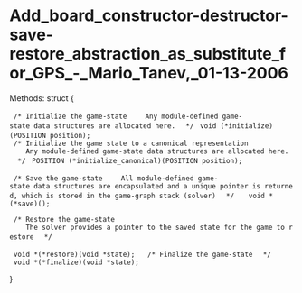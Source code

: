 Add\_board\_constructor-destructor-save-restore\_abstraction\_as\_substitute\_for\_GPS\_-\_Mario\_Tanev,\_01-13-2006
====================================================================================================================

Methods: struct {

` /* Initialize the game-state`
`    Any module-defined game-state data structures are allocated here.`
`  */`
` void (*initialize)(POSITION position);`
` `
` /* Initialize the game state to a canonical representation`
`    Any module-defined game-state data structures are allocated here.`
`  */`
` POSITION (*initialize_canonical)(POSITION position);`

` /* Save the game-state`
`    All module-defined game-state data structures are encapsulated and a unique pointer is returned, which is stored in the game-graph stack (solver)`
`  */  `
` void *(*save)();`

` /* Restore the game-state`
`    The solver provides a pointer to the saved state for the game to restore`
`  */`

` void *(*restore)(void *state);`
` `
` /* Finalize the game-state`
`  */`
` void *(*finalize)(void *state);`

}
